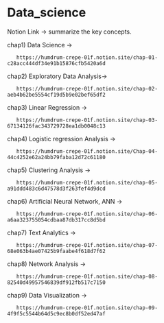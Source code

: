 # Data_science

Notion Link -> summarize the key concepts.

chap1) Data Science -> 

       https://humdrum-crepe-01f.notion.site/chap-01-c28acc444df34e91b15876cfb5420a6d

chap2) Exploratory Data Analysis-> 

       https://humdrum-crepe-01f.notion.site/chap-02-aeb4b62be5554cf19d5b9e02bef65df2

chap3) Linear Regression -> 
       
       https://humdrum-crepe-01f.notion.site/chap-03-67134126fac343729728ea1db0048c13

chap4) Logistic regression Analysis -> 
       
       https://humdrum-crepe-01f.notion.site/Chap-04-44c4252e62a24bb79faba12d72c61180

chap5) Clustering Analysis -> 
       
       https://humdrum-crepe-01f.notion.site/chap-05-a91ddd483c6d47578d3f263fef4d9dcd

chap6) Artificial Neural Network, ANN -> 
       
       https://humdrum-crepe-01f.notion.site/chap-06-a6aa323755054cdbaa87db317cc8d5bd

chap7) Text Analytics -> 
       
       https://humdrum-crepe-01f.notion.site/chap-07-68e063b4ae07425b9faabe4f618d7f62

chap8) Network Analysis ->

       https://humdrum-crepe-01f.notion.site/chap-08-82540d49957546839df912fb517c7150

chap9) Data Visualization ->

       https://humdrum-crepe-01f.notion.site/chap-09-4f9f5c5544b64d5c9ec8b0df52ed47af
       
       
